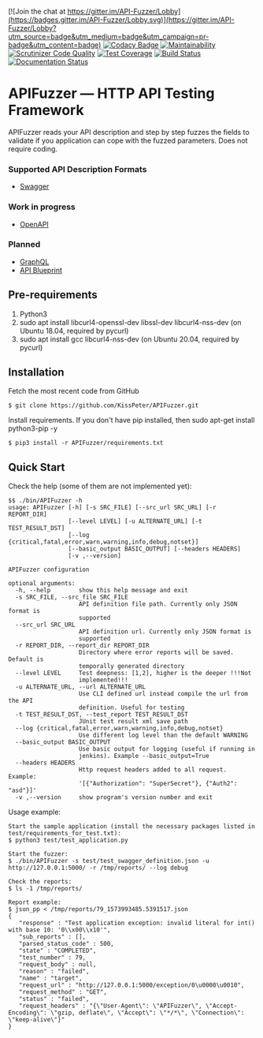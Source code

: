 [![Join the chat at https://gitter.im/API-Fuzzer/Lobby](https://badges.gitter.im/API-Fuzzer/Lobby.svg)](https://gitter.im/API-Fuzzer/Lobby?utm_source=badge&utm_medium=badge&utm_campaign=pr-badge&utm_content=badge)
[![Codacy Badge](https://api.codacy.com/project/badge/Grade/eab6434d9bd742e3880d8f589a9cc0a6)](https://www.codacy.com/app/KissPeter/APIFuzzer?utm_source=github.com&utm_medium=referral&utm_content=KissPeter/APIFuzzer&utm_campaign=badger)
[![Maintainability](https://api.codeclimate.com/v1/badges/bfc9bda00deb5002b665/maintainability)](https://codeclimate.com/github/KissPeter/APIFuzzer/maintainability)
[![Scrutinizer Code Quality](https://scrutinizer-ci.com/g/KissPeter/APIFuzzer/badges/quality-score.png?b=master)](https://scrutinizer-ci.com/g/KissPeter/APIFuzzer/?branch=master)
[![Test Coverage](https://api.codeclimate.com/v1/badges/bfc9bda00deb5002b665/test_coverage)](https://codeclimate.com/github/KissPeter/APIFuzzer/test_coverage)
[![Build Status](https://travis-ci.org/KissPeter/APIFuzzer.svg?branch=master)](https://travis-ci.org/KissPeter/APIFuzzer)
[![Documentation Status](https://readthedocs.org/projects/apifuzzer/badge/?version=latest)](https://apifuzzer.readthedocs.io/)

# APIFuzzer — HTTP API Testing Framework


APIFuzzer reads your API description and step by step fuzzes the fields to validate 
if you application can cope with the fuzzed parameters. Does not require coding.

### Supported API Description Formats
- [Swagger][]

### Work in progress
- [OpenAPI][]

### Planned
- [GraphQL][]
- [API Blueprint][]

## Pre-requirements
1. Python3
2. sudo apt install libcurl4-openssl-dev libssl-dev libcurl4-nss-dev (on Ubuntu 18.04, required by pycurl)
3. sudo apt install gcc libcurl4-nss-dev (on Ubuntu 20.04, required by pycurl)

## Installation

Fetch the most recent code from GitHub
```
$ git clone https://github.com/KissPeter/APIFuzzer.git
```
Install requirements. If you don't have pip installed, then sudo apt-get install python3-pip -y 
```
$ pip3 install -r APIFuzzer/requirements.txt
```

## Quick Start
Check the help (some of them are not implemented yet):
```
$$ ./bin/APIFuzzer -h
usage: APIFuzzer [-h] [-s SRC_FILE] [--src_url SRC_URL] [-r REPORT_DIR]
                 [--level LEVEL] [-u ALTERNATE_URL] [-t TEST_RESULT_DST]
                 [--log {critical,fatal,error,warn,warning,info,debug,notset}]
                 [--basic_output BASIC_OUTPUT] [--headers HEADERS]
                 [-v ,--version]

APIFuzzer configuration

optional arguments:
  -h, --help        show this help message and exit
  -s SRC_FILE, --src_file SRC_FILE
                    API definition file path. Currently only JSON format is
                    supported
  --src_url SRC_URL
                    API definition url. Currently only JSON format is
                    supported
  -r REPORT_DIR, --report_dir REPORT_DIR
                    Directory where error reports will be saved. Default is
                    temporally generated directory
  --level LEVEL     Test deepness: [1,2], higher is the deeper !!!Not
                    implemented!!!
  -u ALTERNATE_URL, --url ALTERNATE_URL
                    Use CLI defined url instead compile the url from the API
                    definition. Useful for testing
  -t TEST_RESULT_DST, --test_report TEST_RESULT_DST
                    JUnit test result xml save path
  --log {critical,fatal,error,warn,warning,info,debug,notset}
                    Use different log level than the default WARNING
  --basic_output BASIC_OUTPUT
                    Use basic output for logging (useful if running in
                    jenkins). Example --basic_output=True
  --headers HEADERS
                    Http request headers added to all request. Example:
                    '[{"Authorization": "SuperSecret"}, {"Auth2": "asd"}]'
  -v ,--version     show program's version number and exit

```

Usage example:

```
Start the sample application (install the necessary packages listed in test/requirements_for_test.txt):
$ python3 test/test_application.py

Start the fuzzer:
$ ./bin/APIFuzzer -s test/test_swagger_definition.json -u http://127.0.0.1:5000/ -r /tmp/reports/ --log debug 

Check the reports:
$ ls -1 /tmp/reports/

Report example:
$ json_pp < /tmp/reports/79_1573993485.5391517.json
{
   "response" : "Test application exception: invalid literal for int() with base 10: '0\\x00\\x10'",
   "sub_reports" : [],
   "parsed_status_code" : 500,
   "state" : "COMPLETED",
   "test_number" : 79,
   "request_body" : null,
   "reason" : "failed",
   "name" : "target",
   "request_url" : "http://127.0.0.1:5000/exception/0\u0000\u0010",
   "request_method" : "GET",
   "status" : "failed",
   "request_headers" : "{\"User-Agent\": \"APIFuzzer\", \"Accept-Encoding\": \"gzip, deflate\", \"Accept\": \"*/*\", \"Connection\": \"keep-alive\"}"
}
```

[API Blueprint]: https://apiblueprint.org/
[Swagger]: http://swagger.io/
[OpenAPI]: https://swagger.io/docs/specification/about/
[GraphQL]: https://graphql.org/
